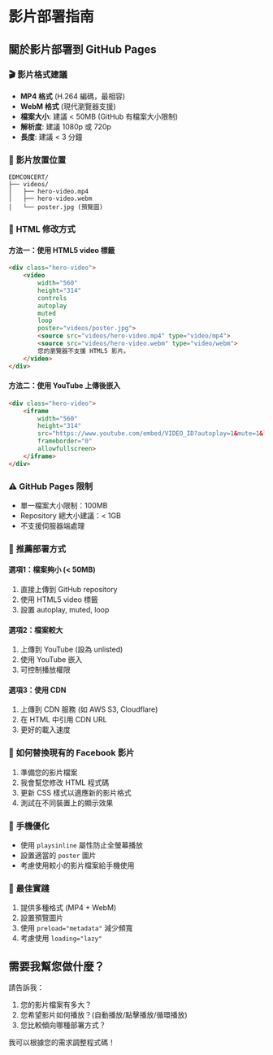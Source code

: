# 影片部署指南

## 關於影片部署到 GitHub Pages

### 🎬 **影片格式建議**
- **MP4 格式** (H.264 編碼，最相容)
- **WebM 格式** (現代瀏覽器支援)
- **檔案大小**: 建議 < 50MB (GitHub 有檔案大小限制)
- **解析度**: 建議 1080p 或 720p
- **長度**: 建議 < 3 分鐘

### 📁 **影片放置位置**
```
EDMCONCERT/
├── videos/
│   ├── hero-video.mp4
│   ├── hero-video.webm
│   └── poster.jpg (預覽圖)
```

### 🔧 **HTML 修改方式**

#### 方法一：使用 HTML5 video 標籤
```html
<div class="hero-video">
    <video 
        width="560" 
        height="314" 
        controls 
        autoplay 
        muted 
        loop
        poster="videos/poster.jpg">
        <source src="videos/hero-video.mp4" type="video/mp4">
        <source src="videos/hero-video.webm" type="video/webm">
        您的瀏覽器不支援 HTML5 影片。
    </video>
</div>
```

#### 方法二：使用 YouTube 上傳後嵌入
```html
<div class="hero-video">
    <iframe 
        width="560" 
        height="314" 
        src="https://www.youtube.com/embed/VIDEO_ID?autoplay=1&mute=1&loop=1" 
        frameborder="0" 
        allowfullscreen>
    </iframe>
</div>
```

### ⚠️ **GitHub Pages 限制**
- 單一檔案大小限制：100MB
- Repository 總大小建議：< 1GB
- 不支援伺服器端處理

### 🚀 **推薦部署方式**

#### 選項1：檔案夠小 (< 50MB)
1. 直接上傳到 GitHub repository
2. 使用 HTML5 video 標籤
3. 設置 autoplay, muted, loop

#### 選項2：檔案較大
1. 上傳到 YouTube (設為 unlisted)
2. 使用 YouTube 嵌入
3. 可控制播放權限

#### 選項3：使用 CDN
1. 上傳到 CDN 服務 (如 AWS S3, Cloudflare)
2. 在 HTML 中引用 CDN URL
3. 更好的載入速度

### 🔄 **如何替換現有的 Facebook 影片**

1. 準備您的影片檔案
2. 我會幫您修改 HTML 程式碼
3. 更新 CSS 樣式以適應新的影片格式
4. 測試在不同裝置上的顯示效果

### 📱 **手機優化**
- 使用 `playsinline` 屬性防止全螢幕播放
- 設置適當的 `poster` 圖片
- 考慮使用較小的影片檔案給手機使用

### 🎯 **最佳實踐**
1. 提供多種格式 (MP4 + WebM)
2. 設置預覽圖片
3. 使用 `preload="metadata"` 減少頻寬
4. 考慮使用 `loading="lazy"`

## 需要我幫您做什麼？

請告訴我：
1. 您的影片檔案有多大？
2. 您希望影片如何播放？(自動播放/點擊播放/循環播放)
3. 您比較傾向哪種部署方式？

我可以根據您的需求調整程式碼！